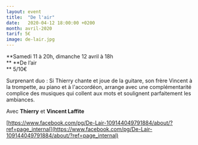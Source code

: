 ```yaml
---
layout: event
title:  "De l'air"
date:   2020-04-12 18:00:00 +0200
month: avril-2020
tarif: 5€
image: de-lair.jpg
---
```


[
](http://localhost/wpagendarts/wp-content/uploads/2020/01/de-lair.jpg)
**Samedi 11 à 20h, dimanche 12 avril à 18h  
** **De l’air  
** 5/10€



Surprenant duo : Si Thierry chante et joue de la guitare, son frère Vincent à la trompette, au piano et à l'accordéon, arrange avec une complémentarité complice des musiques qui collent aux mots et soulignent parfaitement les ambiances.

Avec <strong>Thierry</strong> et <strong>Vincent Laffite</strong>

[https://www.facebook.com/pg/De-Lair-109144049791884/about/?ref=page_internal](https://www.facebook.com/pg/De-Lair-109144049791884/about/?ref=page_internal)
